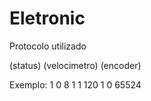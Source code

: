 Eletronic
=========

Protocolo utilizado

(status) (velocimetro) (encoder)

Exemplo: 
1 0 8
1 1 120
1 0 65524